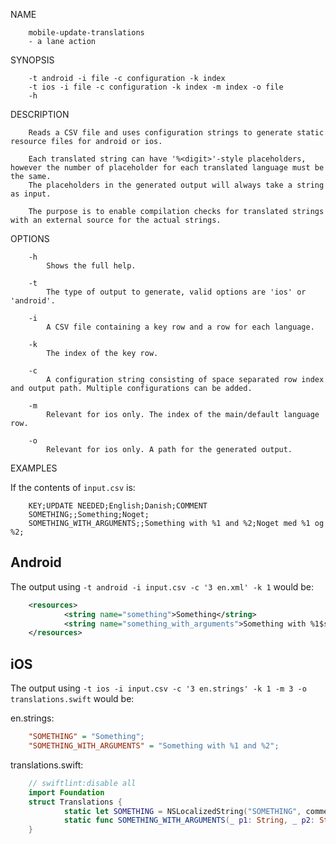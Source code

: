 NAME
```
    mobile-update-translations
    - a lane action
```

SYNOPSIS
```
    -t android -i file -c configuration -k index
    -t ios -i file -c configuration -k index -m index -o file
    -h
```

DESCRIPTION
```
    Reads a CSV file and uses configuration strings to generate static resource files for android or ios.

    Each translated string can have '%<digit>'-style placeholders, however the number of placeholder for each translated language must be the same.
    The placeholders in the generated output will always take a string as input.

    The purpose is to enable compilation checks for translated strings with an external source for the actual strings.
```

OPTIONS
```
    -h
        Shows the full help.

    -t
        The type of output to generate, valid options are 'ios' or 'android'.

    -i
        A CSV file containing a key row and a row for each language.

    -k
        The index of the key row.

    -c
        A configuration string consisting of space separated row index and output path. Multiple configurations can be added.

    -m
        Relevant for ios only. The index of the main/default language row.

    -o
        Relevant for ios only. A path for the generated output.
```

EXAMPLES

If the contents of `input.csv` is:

```csv
    KEY;UPDATE NEEDED;English;Danish;COMMENT
    SOMETHING;;Something;Noget;
    SOMETHING_WITH_ARGUMENTS;;Something with %1 and %2;Noget med %1 og %2;
```

Android
---

The output using `-t android -i input.csv -c '3 en.xml' -k 1` would be:

```xml
    <resources>
            <string name="something">Something</string>
            <string name="something_with_arguments">Something with %1$s and %2$s</string>
    </resources>
```

iOS
---

The output using `-t ios -i input.csv -c '3 en.strings' -k 1 -m 3 -o translations.swift` would be:

en.strings:

```ini
    "SOMETHING" = "Something";
    "SOMETHING_WITH_ARGUMENTS" = "Something with %1 and %2";
```

translations.swift:

```swift
    // swiftlint:disable all
    import Foundation
    struct Translations {
            static let SOMETHING = NSLocalizedString("SOMETHING", comment: "")
            static func SOMETHING_WITH_ARGUMENTS(_ p1: String, _ p2: String) -> String { return NSLocalizedString("SOMETHING_WITH_ARGUMENTS", comment: "").replacingOccurrences(of: "%1", with: p1).replacingOccurrences(of: "%2", with: p2) }
    }
```
